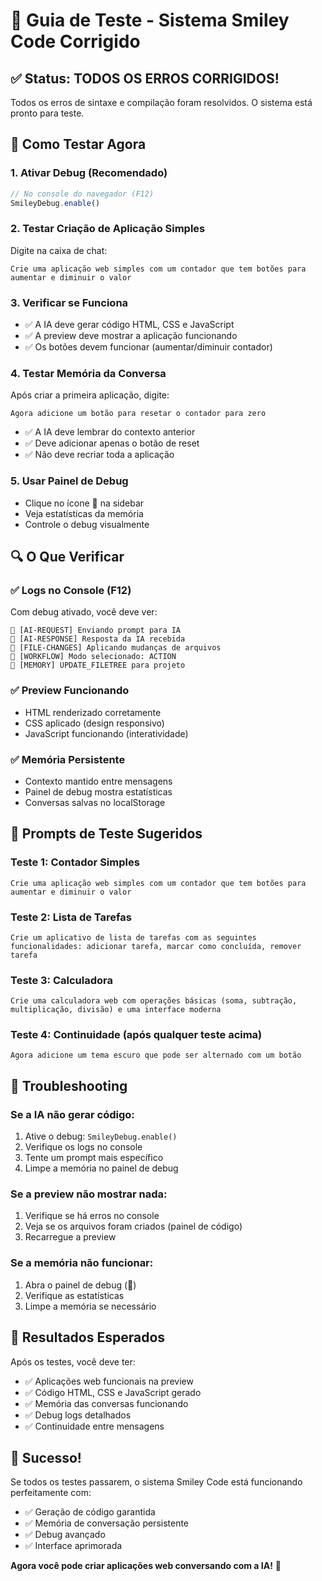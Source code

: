 # 🧪 Guia de Teste - Sistema Smiley Code Corrigido

## ✅ Status: TODOS OS ERROS CORRIGIDOS!

Todos os erros de sintaxe e compilação foram resolvidos. O sistema está pronto para teste.

## 🚀 Como Testar Agora

### 1. **Ativar Debug (Recomendado)**
```javascript
// No console do navegador (F12)
SmileyDebug.enable()
```

### 2. **Testar Criação de Aplicação Simples**
Digite na caixa de chat:
```
Crie uma aplicação web simples com um contador que tem botões para aumentar e diminuir o valor
```

### 3. **Verificar se Funciona**
- ✅ A IA deve gerar código HTML, CSS e JavaScript
- ✅ A preview deve mostrar a aplicação funcionando
- ✅ Os botões devem funcionar (aumentar/diminuir contador)

### 4. **Testar Memória da Conversa**
Após criar a primeira aplicação, digite:
```
Agora adicione um botão para resetar o contador para zero
```

- ✅ A IA deve lembrar do contexto anterior
- ✅ Deve adicionar apenas o botão de reset
- ✅ Não deve recriar toda a aplicação

### 5. **Usar Painel de Debug**
- Clique no ícone 🐛 na sidebar
- Veja estatísticas da memória
- Controle o debug visualmente

## 🔍 O Que Verificar

### ✅ Logs no Console (F12)
Com debug ativado, você deve ver:
```
🐛 [AI-REQUEST] Enviando prompt para IA
🐛 [AI-RESPONSE] Resposta da IA recebida  
🐛 [FILE-CHANGES] Aplicando mudanças de arquivos
🐛 [WORKFLOW] Modo selecionado: ACTION
🐛 [MEMORY] UPDATE_FILETREE para projeto
```

### ✅ Preview Funcionando
- HTML renderizado corretamente
- CSS aplicado (design responsivo)
- JavaScript funcionando (interatividade)

### ✅ Memória Persistente
- Contexto mantido entre mensagens
- Painel de debug mostra estatísticas
- Conversas salvas no localStorage

## 🧪 Prompts de Teste Sugeridos

### Teste 1: Contador Simples
```
Crie uma aplicação web simples com um contador que tem botões para aumentar e diminuir o valor
```

### Teste 2: Lista de Tarefas
```
Crie um aplicativo de lista de tarefas com as seguintes funcionalidades: adicionar tarefa, marcar como concluída, remover tarefa
```

### Teste 3: Calculadora
```
Crie uma calculadora web com operações básicas (soma, subtração, multiplicação, divisão) e uma interface moderna
```

### Teste 4: Continuidade (após qualquer teste acima)
```
Agora adicione um tema escuro que pode ser alternado com um botão
```

## 🐛 Troubleshooting

### Se a IA não gerar código:
1. Ative o debug: `SmileyDebug.enable()`
2. Verifique os logs no console
3. Tente um prompt mais específico
4. Limpe a memória no painel de debug

### Se a preview não mostrar nada:
1. Verifique se há erros no console
2. Veja se os arquivos foram criados (painel de código)
3. Recarregue a preview

### Se a memória não funcionar:
1. Abra o painel de debug (🐛)
2. Verifique as estatísticas
3. Limpe a memória se necessário

## 🎯 Resultados Esperados

Após os testes, você deve ter:
- ✅ Aplicações web funcionais na preview
- ✅ Código HTML, CSS e JavaScript gerado
- ✅ Memória das conversas funcionando
- ✅ Debug logs detalhados
- ✅ Continuidade entre mensagens

## 🎉 Sucesso!

Se todos os testes passarem, o sistema Smiley Code está funcionando perfeitamente com:
- ✅ Geração de código garantida
- ✅ Memória de conversação persistente  
- ✅ Debug avançado
- ✅ Interface aprimorada

**Agora você pode criar aplicações web conversando com a IA!** 🚀